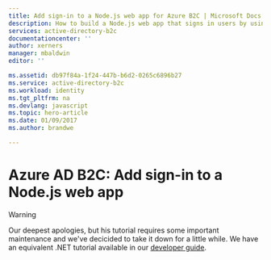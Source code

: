 ```yaml
---
title: Add sign-in to a Node.js web app for Azure B2C | Microsoft Docs
description: How to build a Node.js web app that signs in users by using a B2C tenant.
services: active-directory-b2c
documentationcenter: ''
author: xerners
manager: mbaldwin
editor: ''

ms.assetid: db97f84a-1f24-447b-b6d2-0265c6896b27
ms.service: active-directory-b2c
ms.workload: identity
ms.tgt_pltfrm: na
ms.devlang: javascript
ms.topic: hero-article
ms.date: 01/09/2017
ms.author: brandwe

---
```

# Azure AD B2C: Add sign-in to a Node.js web app
> [!WARNING]
> Our deepest apologies, but his tutorial requires some important maintenance and we've decicided to take it down for a little while.  We have an equivalent .NET tutorial available in our [developer guide](active-directory-b2c-overview.md).
> 
> 

